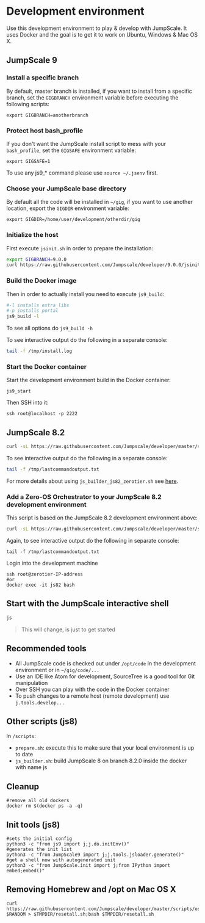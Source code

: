 # Development environment

Use this development environment to play & develop with JumpScale.
It uses Docker and the goal is to get it to work on Ubuntu, Windows & Mac OS X.

## JumpScale 9

### Install a specific branch
By default, master branch is installed, if you want to install from a specific branch, set the `GIGBRANCH` environment variable before executing the following scripts:

`export GIGBRANCH=anotherbranch`

### Protect host bash_profile
If you don't want the JumpScale install script to mess with your `bash_profile`, set the `GIGSAFE` environment variable:

`export GIGSAFE=1`

To use any js9_* command please use `source ~/.jsenv` first.

### Choose your JumpScale base directory
By default all the code will be installed in `~/gig`, if you want to use another location, export the `GIGDIR` environment variable:

`export GIGDIR=/home/user/development/otherdir/gig`

### Initialize the host
First execute `jsinit.sh` in order to prepare the installation:

```bash
export GIGBRANCH=9.0.0
curl https://raw.githubusercontent.com/Jumpscale/developer/9.0.0/jsinit.sh?$RANDOM > /tmp/jsinit.sh; bash /tmp/jsinit.sh
```

### Build the Docker image
Then in order to actually install you need to execute `js9_build`:

```bash
#-l installs extra libs
#-p installs portal
js9_build -l
```

To see all options do ```js9_build -h```

To see interactive output do the following in a separate console:

```bash
tail -f /tmp/install.log
```

### Start the Docker container
Start the development environment build in the Docker container:
```shell
js9_start
```

Then SSH into it:
```sell
ssh root@localhost -p 2222
```

## JumpScale 8.2

```bash
curl -sL https://raw.githubusercontent.com/Jumpscale/developer/master/scripts/js_builder_js82_zerotier.sh | bash -s <your-ZeroTier-network-ID>
```

To see interactive output do the following in a separate console:
```bash
tail -f /tmp/lastcommandoutput.txt
```

For more details about using `js_builder_js82_zerotier.sh` see [here](docs/installjs8_details.md).


### Add a Zero-OS Orchestrator to your JumpScale 8.2 development environment

This script is based on the JumpScale 8.2 development environment above:

```bash
curl -sL https://raw.githubusercontent.com/Jumpscale/developer/master/scripts/g8os_grid_installer82.sh | bash -s <Branch> <your-ZeroTier-network-ID> <your-ZeroTier-Token>
```

Again, to see interactive output do the following in separate console:

```
tail -f /tmp/lastcommandoutput.txt
```


Login into the development machine

```
ssh root@zerotier-IP-address
#or
docker exec -it js82 bash
```

## Start with the JumpScale interactive shell

```bash
js
```

 > This will change, is just to get started

## Recommended tools

- All JumpScale code is checked out under `/opt/code` in the development environment or in `~/gig/code/...`
- Use an IDE like Atom for development, SourceTree is a good tool for Git manipulation
- Over SSH you can play with the code in the Docker container
- To push changes to a remote host (remote development) use `j.tools.develop...`

## Other scripts (js8)

In `/scripts`:

- `prepare.sh`: execute this to make sure that your local environment is up to date
- `js_builder.sh`: build JumpScale 8 on branch 8.2.0 inside the docker with name js


## Cleanup

```
#remove all old dockers
docker rm $(docker ps -a -q)
```

## Init tools (js8)

```
#sets the initial config
python3 -c "from js9 import j;j.do.initEnv()"
#generates the init list
python3 -c "from JumpScale9 import j;j.tools.jsloader.generate()"
#get a shell now with autogenerated init
python3 -c "from JumpScale.init import j;from IPython import embed;embed()"
```

## Removing Homebrew and /opt on Mac OS X

```
curl https://raw.githubusercontent.com/Jumpscale/developer/master/scripts/osx_reset_all.sh?$RANDOM > $TMPDIR/resetall.sh;bash $TMPDIR/resetall.sh
```
